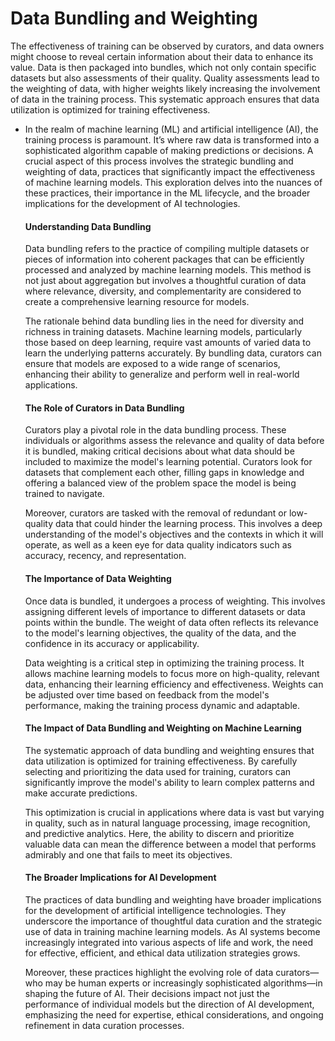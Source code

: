 # Data Bundling and Weighting

The effectiveness of training can be observed by curators, and data owners might choose to reveal certain information about their data to enhance its value. Data is then packaged into bundles, which not only contain specific datasets but also assessments of their quality. Quality assessments lead to the weighting of data, with higher weights likely increasing the involvement of data in the training process. This systematic approach ensures that data utilization is optimized for training effectiveness.

*   In the realm of machine learning (ML) and artificial intelligence (AI), the training process is paramount. It’s where raw data is transformed into a sophisticated algorithm capable of making predictions or decisions. A crucial aspect of this process involves the strategic bundling and weighting of data, practices that significantly impact the effectiveness of machine learning models. This exploration delves into the nuances of these practices, their importance in the ML lifecycle, and the broader implications for the development of AI technologies.

    #### Understanding Data Bundling

    Data bundling refers to the practice of compiling multiple datasets or pieces of information into coherent packages that can be efficiently processed and analyzed by machine learning models. This method is not just about aggregation but involves a thoughtful curation of data where relevance, diversity, and complementarity are considered to create a comprehensive learning resource for models.

    The rationale behind data bundling lies in the need for diversity and richness in training datasets. Machine learning models, particularly those based on deep learning, require vast amounts of varied data to learn the underlying patterns accurately. By bundling data, curators can ensure that models are exposed to a wide range of scenarios, enhancing their ability to generalize and perform well in real-world applications.

    #### The Role of Curators in Data Bundling

    Curators play a pivotal role in the data bundling process. These individuals or algorithms assess the relevance and quality of data before it is bundled, making critical decisions about what data should be included to maximize the model's learning potential. Curators look for datasets that complement each other, filling gaps in knowledge and offering a balanced view of the problem space the model is being trained to navigate.

    Moreover, curators are tasked with the removal of redundant or low-quality data that could hinder the learning process. This involves a deep understanding of the model's objectives and the contexts in which it will operate, as well as a keen eye for data quality indicators such as accuracy, recency, and representation.

    #### The Importance of Data Weighting

    Once data is bundled, it undergoes a process of weighting. This involves assigning different levels of importance to different datasets or data points within the bundle. The weight of data often reflects its relevance to the model's learning objectives, the quality of the data, and the confidence in its accuracy or applicability.

    Data weighting is a critical step in optimizing the training process. It allows machine learning models to focus more on high-quality, relevant data, enhancing their learning efficiency and effectiveness. Weights can be adjusted over time based on feedback from the model's performance, making the training process dynamic and adaptable.

    #### The Impact of Data Bundling and Weighting on Machine Learning

    The systematic approach of data bundling and weighting ensures that data utilization is optimized for training effectiveness. By carefully selecting and prioritizing the data used for training, curators can significantly improve the model's ability to learn complex patterns and make accurate predictions.

    This optimization is crucial in applications where data is vast but varying in quality, such as in natural language processing, image recognition, and predictive analytics. Here, the ability to discern and prioritize valuable data can mean the difference between a model that performs admirably and one that fails to meet its objectives.

    #### The Broader Implications for AI Development

    The practices of data bundling and weighting have broader implications for the development of artificial intelligence technologies. They underscore the importance of thoughtful data curation and the strategic use of data in training machine learning models. As AI systems become increasingly integrated into various aspects of life and work, the need for effective, efficient, and ethical data utilization strategies grows.

    Moreover, these practices highlight the evolving role of data curators—who may be human experts or increasingly sophisticated algorithms—in shaping the future of AI. Their decisions impact not just the performance of individual models but the direction of AI development, emphasizing the need for expertise, ethical considerations, and ongoing refinement in data curation processes.
